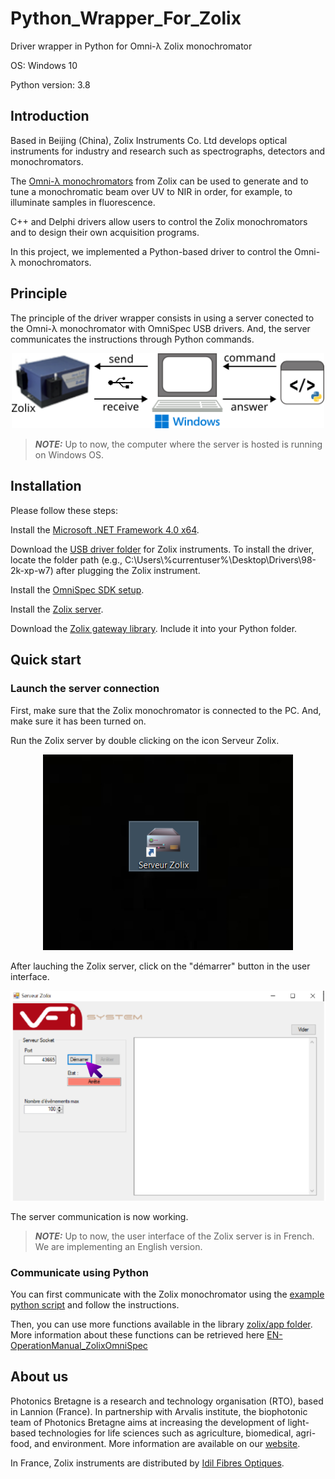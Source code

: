 # Python_Wrapper_For_Zolix
Driver wrapper in Python for Omni-λ Zolix monochromator

OS: Windows 10

Python version: 3.8

## Introduction ##

Based in Beijing (China), Zolix Instruments Co. Ltd develops optical instruments for industry and research such as spectrographs, detectors and monochromators.

The [Omni-λ monochromators](http://zolix.com.cn/en/prodcon_370_376_741.html) from Zolix can be used to generate and to tune a monochromatic beam over UV to NIR in order, for example, to illuminate samples in fluorescence.

C++ and Delphi drivers allow users to control the Zolix monochromators and to design their own acquisition programs.

In this project, we implemented a Python-based driver to control the Omni-λ monochromators.

## Principle ##

The principle of the driver wrapper consists in using a server conected to the Omni-λ monochromator with OmniSpec USB drivers. And, the server communicates the instructions through Python commands.

<p align="center">
<img src="imgs/principle.png" alt="principle_driver" width="500"/>
</p>

> **_NOTE:_** Up to now, the computer where the server is hosted is running on Windows OS. 

## Installation ##

Please follow these steps:

Install the [Microsoft .NET Framework 4.0 x64](Dependencies/Microsoft_NET_Framework/dotNetFx40_Full_x86_x64.exe).

Download the [USB driver folder](Dependencies/Driver_USB_Zolix/) for Zolix instruments. To install the driver, locate the folder path (e.g., C:\Users\\%currentuser%\Desktop\Drivers\98-2k-xp-w7) after plugging the Zolix instrument.

Install the [OmniSpec SDK setup](Dependencies/OmniSpec/setup.exe).

Install the [Zolix server](Dependencies/Zolix_Server/Setup%20Serveur%20Zolix%20v1.0.0.exe).

Download the [Zolix gateway library](Dependencies/Python_Zolix_Gateway). Include it into your Python folder. 

## Quick start ##

### Launch the server connection ###

First, make sure that the Zolix monochromator is connected to the PC. And, make sure it has been turned on.

Run the Zolix server by double clicking on the icon Serveur Zolix.

<p align="center">
<img src="imgs/server_app.PNG" alt="server_app" width="400"/>
</p>
After lauching the Zolix server, click on the "démarrer" button in the user interface.

<p align="center">
<img src="imgs/server_gui.png" alt="server_gui" width="600"/>
</p>

The server communication is now working.

> **_NOTE:_** Up to now, the user interface of the Zolix server is in French. We are implementing an English version. 

### Communicate using Python ###

You can first communicate with the Zolix monochromator using the [example python script](Dependencies/Python_Zolix_Gateway/zolix/app/example.py) and follow the instructions.

Then, you can use more functions available in the library [zolix/app folder](Dependencies/Python_Zolix_Gateway/zolix/app). More information about these functions can be retrieved here [EN-OperationManual_ZolixOmniSpec](documentation/EN-OperationManual_ZolixOmniSpec.pdf)

## About us ##

Photonics Bretagne is a research and technology organisation (RTO), based in Lannion (France). In partnership with Arvalis institute, the biophotonic team of Photonics Bretagne aims at increasing the development of light-based technologies for life sciences such as agriculture, biomedical, agri-food, and environment. More information are available on our [website](https://www.photonics-bretagne.com/en/about-photonics-bretagne/).

In France, Zolix instruments are distributed by [Idil Fibres Optiques](https://www.idil-fibres-optiques.com/fr/product/zolix-instruments-france-2/).
